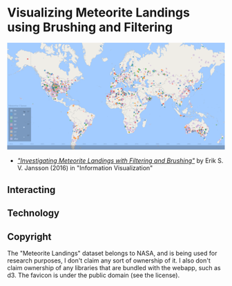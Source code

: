 Visualizing Meteorite Landings using Brushing and Filtering
==================

<p align="center">
    <img src="/assets/example.png" alt="Meteorite Landings"/>
</p>

* [*"Investigating Meteorite Landings with Filtering and Brushing"*](https://eriksvjansson.net/papers/imlbfg.pdf) by Erik S. V. Jansson (2016) in "Information Visualization"

Interacting
-----------

Technology
----------

Copyright
---------

The "Meteorite Landings" dataset belongs to NASA, and is being used for research purposes, I don't claim any sort of ownership of it. I also don't claim ownership of any libraries that are bundled with the webapp, such as d3. The favicon is under the public domain (see the license).

